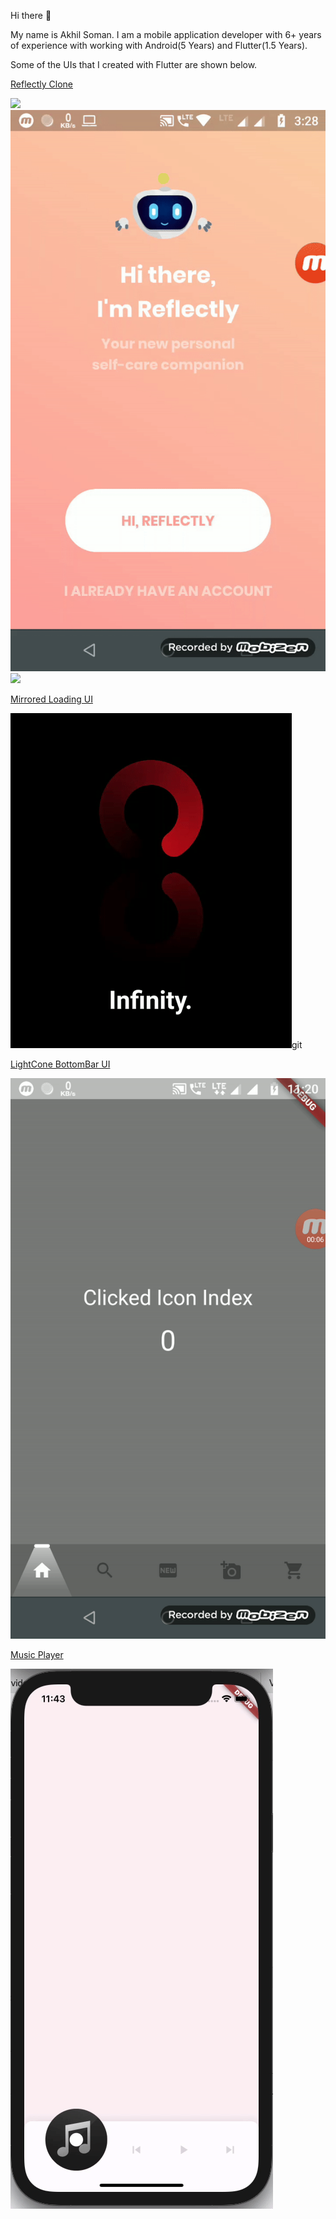 Hi there 👋

My name is Akhil Soman. 
I am a mobile application developer with 6+ years of experience with working with Android(5 Years) and Flutter(1.5 Years).

Some of the UIs that I created with Flutter are shown below.

[Reflectly Clone](https://github.com/akhilsomanvs/flutter_reflectly_clone)

![](ref_clone_1.gif)
![](ref_clone_2.gif)
![](ref_clone_3.gif)

[Mirrored Loading UI](https://github.com/akhilsomanvs/flutter_mirrored_loading_ui)

![](mirrored_loading.gif)git 

[LightCone BottomBar UI](https://github.com/akhilsomanvs/flutter_LightConeBottomBarUI)

![](lightcone_bottom_navbar.gif)

[Music Player](https://github.com/akhilsomanvs/music_player)

![](music_player.gif)

<!--
**akhilsomanvs/akhilsomanvs** is a ✨ _special_ ✨ repository because its `README.md` (this file) appears on your GitHub profile.

Here are some ideas to get you started:

- 🔭 I’m currently working on ...
- 🌱 I’m currently learning ...
- 👯 I’m looking to collaborate on ...
- 🤔 I’m looking for help with ...
- 💬 Ask me about ...
- 📫 How to reach me: ...
- 😄 Pronouns: ...
- ⚡ Fun fact: ...
-->
